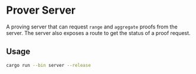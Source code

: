 # Prover Server

A proving server that can request `range` and `aggregate` proofs from the server. The server also
exposes a route to get the status of a proof request.

## Usage

```bash
cargo run --bin server --release
```